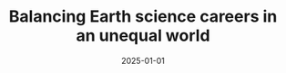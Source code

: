 ---
title: "Balancing Earth science careers in an unequal world"
collection: publications
permalink: /publication/2025-01-01-Balancing-Earth-science-careers-in-an-unequal-world
date: 2025-01-01
venue: 'Communications Earth and Environment'
paperurl: 'https://www.nature.com/articles/s43247-024-01964-w'
citation: ' Testani, Nadia,  Cappelletti, Lucía M.,  Díaz, Leandro B.,  Prudente, Camila,  Rabanal, Valentina,  Mindlin, Julia,  Börner, Reyk,  David T, Divya,  Diallo, Ismaila,  Leyba, Inés M.,  Osman, Marisol,  Tangarife-Escobar, Andrés, &quot;Balancing Earth science careers in an unequal world.&quot; Communications Earth and Environment, 2025.'
---